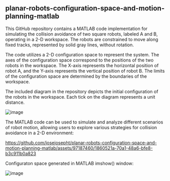 ## planar-robots-configuration-space-and-motion-planning-matlab
This GitHub repository contains a MATLAB code implementation for simulating the collision avoidance of two square robots, labeled A and B, operating in a 2-D workspace. The robots are constrained to move along fixed tracks, represented by solid gray lines, without rotation.


The code utilizes a 2-D configuration space to represent the system. The axes of the configuration space correspond to the positions of the two robots in the workspace. The X-axis represents the horizontal position of robot A, and the Y-axis represents the vertical position of robot B. The limits of the configuration space are determined by the boundaries of the workspace.


The included diagram in the repository depicts the initial configuration of the robots in the workspace. Each tick on the diagram represents a unit distance.

![image](https://github.com/josejosepht/planar-robots-configuration-space-and-motion-planning-matlab/assets/97187460/1b6f484e-474f-479a-a3e4-a1fd1d3db937)


The MATLAB code can be used to simulate and analyze different scenarios of robot motion, allowing users to explore various strategies for collision avoidance in a 2-D environment:


https://github.com/josejosepht/planar-robots-configuration-space-and-motion-planning-matlab/assets/97187460/1860521a-70a1-48a6-bfe8-b3c911b0a823



Configuraton space generated in MATLAB imshow() window:


![image](https://github.com/josejosepht/planar-robots-configuration-space-and-motion-planning-matlab/assets/97187460/6c3f1cda-a835-422e-a4a4-3703489d1f48)
